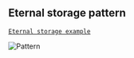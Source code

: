 ## Eternal storage pattern

[`Eternal storage example`](https://mirror.xyz/0xf880FCd62e27495aA3c9427c4c70A5De66D8d0d2/MLhpkbLf1gsLJ2ih4h4lq564nr5BswXCP8C5jd99914)

![Pattern]("./../EternalStorage.png")
